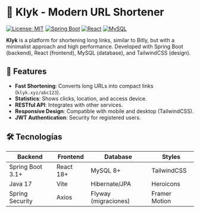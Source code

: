 # 🔗 Klyk - Modern URL Shortener

[![License: MIT](https://img.shields.io/badge/License-MIT-blue.svg)](https://opensource.org/licenses/MIT)
[![Spring Boot](https://img.shields.io/badge/Spring%20Boot-3.1%2B-brightgreen)](https://spring.io/projects/spring-boot)
[![React](https://img.shields.io/badge/React-18%2B-blue)](https://reactjs.org/)
[![MySQL](https://img.shields.io/badge/MySQL-8%2B-orange)](https://www.mysql.com/)

**Klyk** is a platform for shortening long links, similar to Bitly, but with a minimalist approach and high performance. Developed with Spring Boot (backend), React (frontend), MySQL (database), and TailwindCSS (design).

## 🚀 Features
- **Fast Shortening**: Converts long URLs into compact links (`klyk.xyz/abc123`).
- **Statistics**: Shows clicks, location, and access device.
- **RESTful API**: Integrates with other services.
- **Responsive Design**: Compatible with mobile and desktop (TailwindCSS).
- **JWT Authentication**: Security for registered users.

## 🛠 Tecnologías
| **Backend**       | **Frontend**    | **Database**        | **Styles**       |
|-------------------|-----------------|---------------------|------------------|
| Spring Boot 3.1+  | React 18+       | MySQL 8+            | TailwindCSS      |
| Java 17           | Vite            | Hibernate/JPA       | Heroicons        |
| Spring Security   | Axios           | Flyway (migraciones)| Framer Motion    |
